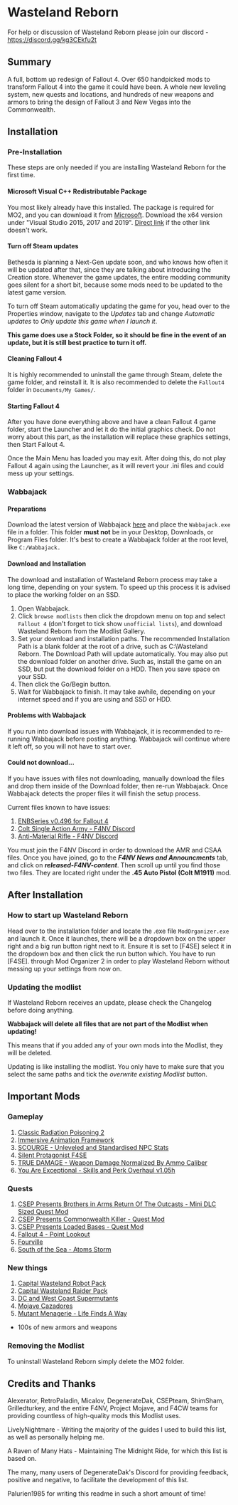# Wasteland Reborn

For help or discussion of Wasteland Reborn please join our discord - https://discord.gg/kg3CEkfu2t

## Summary

A full, bottom up redesign of Fallout 4. Over 650 handpicked mods to transform Fallout 4 into the game it could have been. A whole new leveling system, new quests and locations, and hundreds of new weapons and armors to bring the design of Fallout 3 and New Vegas into the Commonwealth. 

## Installation

### Pre-Installation

These steps are only needed if you are installing Wasteland Reborn for the first time.

#### Microsoft Visual C++ Redistributable Package

You most likely already have this installed. The package is required for MO2, and you can download it from [Microsoft](https://support.microsoft.com/en-us/help/2977003/the-latest-supported-visual-c-downloads). Download the x64 version under "Visual Studio 2015, 2017 and 2019". [Direct link](https://aka.ms/vs/16/release/vc_redist.x64.exe) if the other link doesn't work.

#### Turn off Steam updates

Bethesda is planning a Next-Gen update soon, and who knows how often it will be updated after that, since they are talking about introducing the Creation store. Whenever the game updates, the entire modding community goes silent for a short bit, because some mods need to be updated to the latest game version.

To turn off Steam automatically updating the game for you, head over to the Properties window, navigate to the _Updates_ tab and change _Automatic updates_ to _Only update this game when I launch it_.

**This game does use a Stock Folder, so it should be fine in the event of an update, but it is still best practice to turn it off.**

#### Cleaning Fallout 4

It is highly recommended to uninstall the game through Steam, delete the game folder, and reinstall it. It is also recommended to delete the `Fallout4` folder in `Documents/My Games/`.

#### Starting Fallout 4

After you have done everything above and have a clean Fallout 4 game folder, start the Launcher and let it do the initial graphics check. Do not worry about this part, as the installation will replace these graphics settings, then Start Fallout 4. 

Once the Main Menu has loaded you may exit. After doing this, do not play Fallout 4 again using the Launcher, as it will revert your .ini files and could mess up your settings.

### Wabbajack

#### Preparations

Download the latest version of Wabbajack [here](https://github.com/wabbajack-tools/wabbajack/releases) and place the `Wabbajack.exe` file in a folder. This folder **must not** be in your Desktop, Downloads, or Program Files folder. It's best to create a Wabbajack folder at the root level, like `C:/Wabbajack.`

#### Download and Installation

The download and installation of Wasteland Reborn process may take a long time, depending on your system. To speed up this process it is advised to place the working folder on an SSD.

1. Open Wabbajack.
2. Click `browse modlists` then click the dropdown menu on top and select `Fallout 4` (don't forget to tick show `unofficial lists`), and download Wasteland Reborn from the Modlist Gallery.
3. Set your download and installation paths. The recommended Installation Path is a blank folder at the root of a drive, such as C:\Wasteland Reborn. The Download Path will update automatically. You may also put the download folder on another drive. Such as, install the game on an SSD, but put the download folder on a HDD. Then you save space on your SSD.
5. Then click the Go/Begin button.
6. Wait for Wabbajack to finish. It may take awhile, depending on your internet speed and if you are using and SSD or HDD.

#### Problems with Wabbajack

If you run into download issues with Wabbajack, it is recommended to re-running Wabbajack before posting anything. Wabbajack will continue where it left off, so you will not have to start over.

#### Could not download...

If you have issues with files not downloading, manually download the files and drop them inside of the Download folder, then re-run Wabbajack. Once Wabbajack detects the proper files it will finish the setup process.

Current files known to have issues:
1. [ENBSeries v0.496 for Fallout 4](http://enbdev.com/mod_fallout4_v0496.htm)
2. [Colt Single Action Army - F4NV Discord](http://discord.gg/f4nv) 
3. [Anti-Material Rifle - F4NV Discord](http://discord.gg/f4nv)

You must join the F4NV Discord in order to download the AMR and CSAA files. Once you have joined, go to the ***F4NV News and Announcments*** tab, and click on ***released-F4NV-content***. Then scroll up until you find those two files. They are located right under the **.45 Auto Pistol (Colt M1911)** mod.

## After Installation

### How to start up Wasteland Reborn

Head over to the installation folder and locate the .exe file `ModOrganizer.exe` and launch it. Once it launches, there will be a dropdown box on the upper right and a big run button right next to it. Ensure it is set to [F4SE] select it in the dropdown box and then click the run button which. You have to run [F4SE]. through Mod Organizer 2 in order to play Wasteland Reborn without messing up your settings from now on.

### Updating the modlist

If Wasteland Reborn receives an update, please check the Changelog before doing anything.

**Wabbajack will delete all files that are not part of the Modlist when updating!**

This means that if you added any of your own mods into the Modlist, they will be deleted.

Updating is like installing the modlist. You only have to make sure that you select the same paths and tick the _overwrite existing Modlist_ button.

## Important Mods

### Gameplay

1. [Classic Radiation Poisoning 2](https://www.nexusmods.com/fallout4/mods/48185)
2. [Immersive Animation Framework](https://www.nexusmods.com/fallout4/mods/50555)
3. [SCOURGE - Unleveled and Standardised NPC Stats](https://www.nexusmods.com/fallout4/mods/60917)
4. [Silent Protagonist F4SE](https://www.nexusmods.com/fallout4/mods/61732)
5. [TRUE DAMAGE - Weapon Damage Normalized By Ammo Caliber](https://www.nexusmods.com/fallout4/mods/66071)
6. [You Are Exceptional - Skills and Perk Overhaul v1.05h](https://www.nexusmods.com/fallout4/mods/76739)

### Quests
1. [CSEP Presents Brothers in Arms Return Of The Outcasts - Mini DLC Sized Quest Mod](https://www.nexusmods.com/fallout4/mods/73657)
2. [CSEP Presents Commonwealth Killer - Quest Mod](https://www.nexusmods.com/fallout4/mods/61305)
3. [CSEP Presents Loaded Bases - Quest Mod](https://www.nexusmods.com/fallout4/mods/70031)
4. [Fallout 4 - Point Lookout](https://www.nexusmods.com/fallout4/mods/60330)
5. [Fourville](https://www.nexusmods.com/fallout4/mods/43979)
6. [South of the Sea - Atoms Storm](https://www.nexusmods.com/fallout4/mods/63152)

### New things
1. [Capital Wasteland Robot Pack](https://www.nexusmods.com/fallout4/mods/52147)
2. [Capital Wasteland Raider Pack](https://www.nexusmods.com/fallout4/mods/50007)
3. [DC and West Coast Supermutants](https://www.nexusmods.com/fallout4/mods/49680)
4. [Mojave Cazadores](https://www.nexusmods.com/fallout4/mods/57161)
5. [Mutant Menagerie - Life Finds A Way](https://www.nexusmods.com/fallout4/mods/68187)

+ 100s of new armors and weapons

### Removing the Modlist

To uninstall Wasteland Reborn simply delete the MO2 folder.

## Credits and Thanks

Alexerator, RetroPaladin, Micalov, DegenerateDak, CSEPteam, ShimSham, Grilledturkey, and the entire F4NV, Project Mojave, and F4CW teams for providing countless of high-quality mods this Modlist uses.

LivelyNightmare - Writing the majority of the guides I used to build this list, as well as personally helping me.

A Raven of Many Hats - Maintaining The Midnight Ride, for which this list is based on.

The many, many users of DegenerateDak's Discord for providing feedback, positive and negative, to facilitate the development of this list.

Palurien1985 for writing this readme in such a short amount of time!
